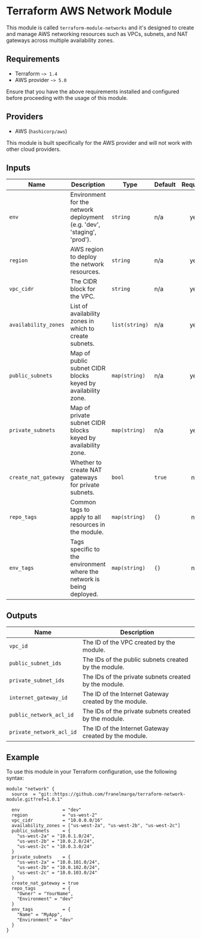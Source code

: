 # Terraform AWS Network Module

This module is called `terraform-module-networks` and it's designed to create and manage AWS networking resources such as VPCs, subnets, and NAT gateways across multiple availability zones.

## Requirements

- Terraform `~> 1.4`
- AWS provider `~> 5.0`

Ensure that you have the above requirements installed and configured before proceeding with the usage of this module.

## Providers

- AWS (`hashicorp/aws`)

This module is built specifically for the AWS provider and will not work with other cloud providers.

## Inputs

| Name | Description | Type | Default | Required |
|------|-------------|------|---------|:--------:|
| `env` | Environment for the network deployment (e.g. 'dev', 'staging', 'prod'). | `string` | n/a | yes |
| `region` | AWS region to deploy the network resources. | `string` | n/a | yes |
| `vpc_cidr` | The CIDR block for the VPC. | `string` | n/a | yes |
| `availability_zones` | List of availability zones in which to create subnets. | `list(string)` | n/a | yes |
| `public_subnets` | Map of public subnet CIDR blocks keyed by availability zone. | `map(string)` | n/a | yes |
| `private_subnets` | Map of private subnet CIDR blocks keyed by availability zone. | `map(string)` | n/a | yes |
| `create_nat_gateway` | Whether to create NAT gateways for private subnets. | `bool` | `true` | no |
| `repo_tags` | Common tags to apply to all resources in the module. | `map(string)` | `{}` | no |
| `env_tags` | Tags specific to the environment where the network is being deployed. | `map(string)` | `{}` | no |

## Outputs

| Name | Description |
|------|-------------|
| `vpc_id` | The ID of the VPC created by the module. |
| `public_subnet_ids` | The IDs of the public subnets created by the module. |
| `private_subnet_ids` | The IDs of the private subnets created by the module. |
| `internet_gateway_id` | The ID of the Internet Gateway created by the module. |
| `public_network_acl_id` | The IDs of the private subnets created by the module. |
| `private_network_acl_id` | The ID of the Internet Gateway created by the module. |

## Example

To use this module in your Terraform configuration, use the following syntax:

```
module "network" {
  source  = "git::https://github.com/franelmarga/terraform-network-module.git?ref=1.0.1"

  env                = "dev"
  region             = "us-west-2"
  vpc_cidr           = "10.0.0.0/16"
  availability_zones = ["us-west-2a", "us-west-2b", "us-west-2c"]
  public_subnets     = {
    "us-west-2a" = "10.0.1.0/24",
    "us-west-2b" = "10.0.2.0/24",
    "us-west-2c" = "10.0.3.0/24"
  }
  private_subnets    = {
    "us-west-2a" = "10.0.101.0/24",
    "us-west-2b" = "10.0.102.0/24",
    "us-west-2c" = "10.0.103.0/24"
  }
  create_nat_gateway = true
  repo_tags          = {
    "Owner" = "YourName",
    "Environment" = "dev"
  }
  env_tags           = {
    "Name" = "MyApp",
    "Environment" = "dev"
  }
}
```